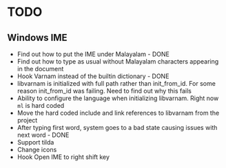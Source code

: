 TODO
=========

Windows IME
----------

* Find out how to put the IME under Malayalam - DONE
* Find out how to type as usual without Malayalam characters appearing in the document
* Hook Varnam instead of the builtin dictionary - DONE
* libvarnam is initialized with full path rather than init_from_id. For some reason init_from_id was failing. Need to find out why this fails
* Ability to configure the language when initializing libvarnam. Right now `ml` is hard coded
* Move the hard coded include and link references to libvarnam from the project
* After typing first word, system goes to a bad state causing issues with next word - DONE
* Support tilda
* Change icons
* Hook Open IME to right shift key

